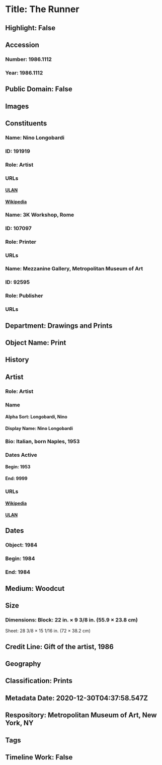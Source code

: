 # Title: The Runner
## Highlight: False
## Accession
### Number: 1986.1112
### Year: 1986.1112
## Public Domain: False
## Images
## Constituents
### Name: Nino Longobardi
### ID: 191919
### Role: Artist
### URLs
#### [ULAN](http://vocab.getty.edu/page/ulan/500053942)
#### [Wikipedia](https://www.wikidata.org/wiki/Q21544469)
### Name: 3K Workshop, Rome
### ID: 107097
### Role: Printer
### URLs
### Name: Mezzanine Gallery, Metropolitan Museum of Art
### ID: 92595
### Role: Publisher
### URLs
## Department: Drawings and Prints
## Object Name: Print
## History
## Artist
### Role: Artist
### Name
#### Alpha Sort: Longobardi, Nino
#### Display Name: Nino Longobardi
### Bio: Italian, born Naples, 1953
### Dates Active
#### Begin: 1953
#### End: 9999
### URLs
#### [Wikipedia](https://www.wikidata.org/wiki/Q21544469)
#### [ULAN](http://vocab.getty.edu/page/ulan/500053942)
## Dates
### Object: 1984
### Begin: 1984
### End: 1984
## Medium: Woodcut
## Size
### Dimensions: Block: 22 in. × 9 3/8 in. (55.9 × 23.8 cm)
Sheet: 28 3/8 × 15 1/16 in. (72 × 38.2 cm)
## Credit Line: Gift of the artist, 1986
## Geography
## Classification: Prints
## Metadata Date: 2020-12-30T04:37:58.547Z
## Respository: Metropolitan Museum of Art, New York, NY
## Tags
## Timeline Work: False